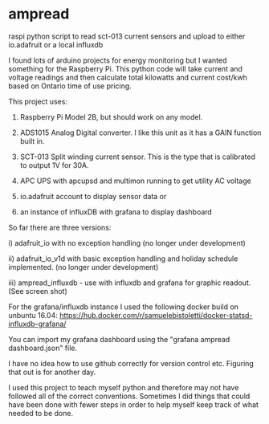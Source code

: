 # ampread
raspi python script to read sct-013 current sensors and upload to either io.adafruit or a local influxdb

I found lots of arduino projects for energy monitoring but I wanted something for the Raspberry Pi. This python code will take current and voltage readings and then calculate total kilowatts and current cost/kwh based on Ontario time of use pricing.

This project uses:

1. Raspberry Pi Model 2B, but should work on any model.

2. ADS1015 Analog Digital converter. I like this unit as it has a GAIN function built in.
 
3. SCT-013 Split winding current sensor. This is the type that is calibrated to output 1V for 30A.
 
4. APC UPS with apcupsd and multimon running to get utility AC voltage
 
5. io.adafruit account to display sensor data or

6. an instance of influxDB with grafana to display dashboard

So far there are three versions:

  i) adafruit_io with no exception handling (no longer under development)
  
  ii) adafruit_io_v1d with basic exception handling and holiday schedule implemented. (no longer under development)
  
  iii) ampread_influxdb - use with influxdb and grafana for graphic readout. (See screen shot)
  
For the grafana/influxdb instance I used the following docker build on unbuntu 16.04: 
https://hub.docker.com/r/samuelebistoletti/docker-statsd-influxdb-grafana/

You can import my grafana dashboard using the "grafana ampread dashboard.json" file.
  
 
I have no idea how to use github correctly for version control etc. Figuring that out is for another day.

I used this project to teach myself python and therefore may not have followed all of the correct conventions. Sometimes I did things that could have been done with fewer steps in order to help myself keep track of what needed to be done.


